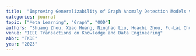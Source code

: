 ```yaml
---
title:  "Improving Generalizability of Graph Anomaly Detection Models via Data Augmentation"
categories: journal
topic: ["Meta Learning", "Graph", "OOD"]
authors: "Shuang Zhou, Xiao Huang, Ninghao Liu, Huachi Zhou, Fu-Lai Chung, <strong>Long-Kai Huang</strong><sup>&dagger;</sup>"
venue: "IEEE Transactions on Knowledge and Data Engineering"
abbr: "TKDE"
year: "2023"
---
```


